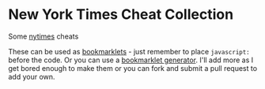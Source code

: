 # New York Times Cheat Collection
Some [nytimes](https://www.nytimes.com/crosswords) cheats

These can be used as [bookmarklets](https://en.wikipedia.org/wiki/Bookmarklet) - just remember to place `javascript:` before the code. Or you can use a [bookmarklet generator](https://caiorss.github.io/bookmarklet-maker/). I'll add more as I get bored enough to make them or you can fork and submit a pull request to add your own.